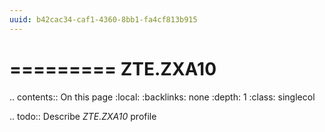 ```yaml
---
uuid: b42cac34-caf1-4360-8bb1-fa4cf813b915
---
```



=========
ZTE.ZXA10
=========

.. contents:: On this page
    :local:
    :backlinks: none
    :depth: 1
    :class: singlecol

.. todo::
    Describe *ZTE.ZXA10* profile
